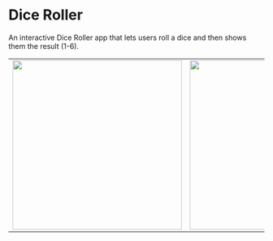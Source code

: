 # Dice Roller
An interactive Dice Roller app that lets users roll a dice and then shows them the result (1-6).

|          |             |                |       |
| :---:    |    :----:   |          :---: | :---: |
| <img src="https://github.com/nicolegeorgieva/dice-roller/assets/93789076/489175ea-0d3c-40b7-b1ff-51111a921e64" width="333.33"> | <img src="https://github.com/nicolegeorgieva/dice-roller/assets/93789076/0781f819-a5a3-408d-8a86-bce53f17d46e" width="333.33"> | <img src="https://github.com/nicolegeorgieva/dice-roller/assets/93789076/0235ce0d-3630-4191-80c1-db88efcb69b5" width="333.33"> |
